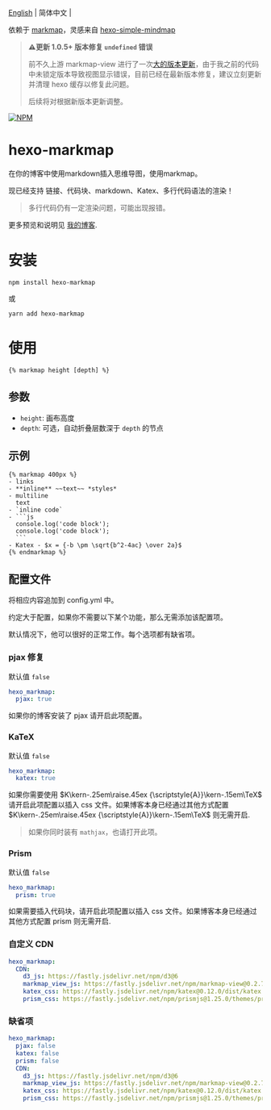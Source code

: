 [English](https://github.com/MaxChang3/hexo-markmap/blob/main/README_EN.md)
| 简体中文 |

依赖于 [markmap](https://github.com/gera2ld/markmap)，灵感来自 [hexo-simple-mindmap](https://github.com/HunterXuan/hexo-simple-mindmap)

> **⚠️更新 1.0.5+ 版本修复 `undefined` 错误**
>
> 前不久上游 markmap-view 进行了一次[大的版本更新](https://github.com/gera2ld/markmap/commit/963b0f47f78be88a06ff50bed97a7ce0597cf392)，由于我之前的代码中未锁定版本导致视图显示错误，目前已经在最新版本修复，建议立刻更新并清理 hexo 缓存以修复此问题。
>
> 后续将对根据新版本更新调整。

[![NPM](https://nodei.co/npm/hexo-markmap.png)](https://nodei.co/npm/hexo-markmap/)

# hexo-markmap
在你的博客中使用markdown插入思维导图，使用markmap。

现已经支持 链接、代码块、markdown、Katex、多行代码语法的渲染！

> 多行代码仍有一定渲染问题，可能出现报错。

更多预览和说明见 [我的博客](https://zhangmaimai.com/2021/02/23/hexo-mindmap-plugin/).
# 安装
```
npm install hexo-markmap
```
或
```
yarn add hexo-markmap
```

# 使用
```
{% markmap height [depth] %}
```

## 参数
- `height`: 画布高度
- `depth`: 可选，自动折叠层数深于 `depth` 的节点

## 示例
````
{% markmap 400px %}
- links
- **inline** ~~text~~ *styles*
- multiline
  text
- `inline code`
- ```js
  console.log('code block');
  console.log('code block');
  ```
- Katex - $x = {-b \pm \sqrt{b^2-4ac} \over 2a}$
{% endmarkmap %}
````

## 配置文件

将相应内容追加到 config.yml 中。

约定大于配置，如果你不需要以下某个功能，那么无需添加该配置项。 

默认情况下，他可以很好的正常工作。每个选项都有缺省项。

### pjax 修复
默认值 `false`
```yaml
hexo_markmap:
  pjax: true
```
如果你的博客安装了 pjax 请开启此项配置。

### KaTeX
默认值 `false`
```yaml
hexo_markmap:
  katex: true
```

如果你需要使用 $K\kern-.25em\raise.45ex {\scriptstyle{A}}\kern-.15em\TeX$ 请开启此项配置以插入 css 文件。如果博客本身已经通过其他方式配置 $K\kern-.25em\raise.45ex {\scriptstyle{A}}\kern-.15em\TeX$ 则无需开启.

> 如果你同时装有 `mathjax`，也请打开此项。
### Prism
默认值 `false`
```yaml
hexo_markmap:
  prism: true
```

如果需要插入代码块，请开启此项配置以插入 css 文件。如果博客本身已经通过其他方式配置 prism 则无需开启.

### 自定义 CDN
```yaml
hexo_markmap:
  CDN:
    d3_js: https://fastly.jsdelivr.net/npm/d3@6
    markmap_view_js: https://fastly.jsdelivr.net/npm/markmap-view@0.2.7
    katex_css: https://fastly.jsdelivr.net/npm/katex@0.12.0/dist/katex.min.css
    prism_css: https://fastly.jsdelivr.net/npm/prismjs@1.25.0/themes/prism.css
```

### 缺省项
```yaml
hexo_markmap:
  pjax: false
  katex: false
  prism: false
  CDN:
    d3_js: https://fastly.jsdelivr.net/npm/d3@6
    markmap_view_js: https://fastly.jsdelivr.net/npm/markmap-view@0.2.7
    katex_css: https://fastly.jsdelivr.net/npm/katex@0.12.0/dist/katex.min.css
    prism_css: https://fastly.jsdelivr.net/npm/prismjs@1.25.0/themes/prism.css
```
